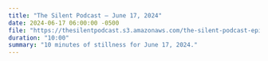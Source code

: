 ```yaml
---
title: "The Silent Podcast — June 17, 2024"
date: 2024-06-17 06:00:00 -0500
file: "https://thesilentpodcast.s3.amazonaws.com/the-silent-podcast-episode-track.mp3"
duration: "10:00"
summary: "10 minutes of stillness for June 17, 2024."
---
```

